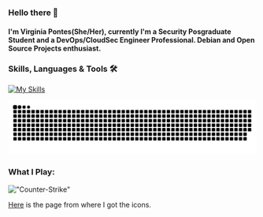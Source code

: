 ### Hello there 👋

#### I'm Virginia Pontes(She/Her), currently I'm a Security Posgraduate Student and a DevOps/CloudSec Engineer Professional. Debian and Open Source Projects enthusiast.

### Skills, Languages & Tools 🛠

[![My Skills](https://go-skill-icons.vercel.app/api/icons?i=aws,gcp,azure,github,githubactions,terraform,linux,bash,kubernetes,docker,git,grafana,prometheus,kali,raspberrypi,nginx,npm,py,ansible,debian,md,vscodium,dbeaver,chromium,chatgpt&perline=4)](https://skillicons.dev)  
  
![Snake animation](https://github.com/vlpontes/vlpontes/blob/output/github-contribution-grid-snake.svg)
     

### What I Play:

!["Counter-Strike"](https://img.shields.io/badge/Counter_Strike-000000?style=for-the-badge&logo=counter-strike&logoColor=white "Counter-Strike") 




[Here](https://github.com/LelouchFR/skill-icons) is the page from where I got the icons.
